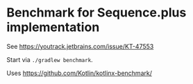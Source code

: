 # Benchmark for Sequence.plus implementation

See https://youtrack.jetbrains.com/issue/KT-47553

Start via `./gradlew benchmark`.

Uses https://github.com/Kotlin/kotlinx-benchmark/